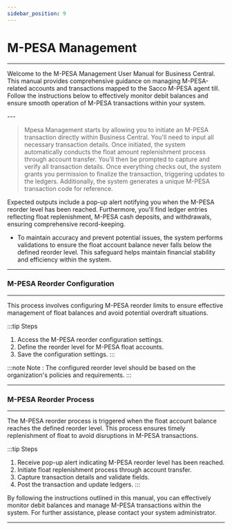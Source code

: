 ```yaml
---
sidebar_position: 9
---
```


# M-PESA Management
---

<div class="customized-intro-container" id="introduction">
    <p>Welcome to the M-PESA Management User Manual for Business Central. This manual provides comprehensive guidance on managing M-PESA-related accounts and transactions mapped to the Sacco M-PESA agent till. Follow the instructions below to effectively monitor debit balances and ensure smooth operation of M-PESA transactions within your system. </p>
</div>
---

> Mpesa Management starts by allowing you to initiate an M-PESA transaction directly within Business Central. You'll need to input all necessary transaction details. Once initiated, the system automatically conducts the float amount replenishment process through account transfer. You'll then be prompted to capture and verify all transaction details. Once everything checks out, the system grants you permission to finalize the transaction, triggering updates to the ledgers. Additionally, the system generates a unique M-PESA transaction code for reference.

Expected outputs include a pop-up alert notifying you when the M-PESA reorder level has been reached. Furthermore, you'll find ledger entries reflecting float replenishment, M-PESA cash deposits, and withdrawals, ensuring comprehensive record-keeping.

- To maintain accuracy and prevent potential issues, the system performs validations to ensure the float account balance never falls below the defined reorder level. This safeguard helps maintain financial stability and efficiency within the system.

---

### M-PESA Reorder Configuration
---

This process involves configuring M-PESA reorder limits to ensure effective management of float balances and avoid potential overdraft situations.

:::tip Steps
1. Access the M-PESA reorder configuration settings.
2. Define the reorder level for M-PESA float accounts.
3. Save the configuration settings.
:::

:::note Note : 
The configured reorder level should be based on the organization's policies and requirements.
:::

---

### M-PESA Reorder Process
---

The M-PESA reorder process is triggered when the float account balance reaches the defined reorder level. This process ensures timely replenishment of float to avoid disruptions in M-PESA transactions.

:::tip Steps
1. Receive pop-up alert indicating M-PESA reorder level has been reached.
2. Initiate float replenishment process through account transfer.
3. Capture transaction details and validate fields.
4. Post the transaction and update ledgers.
:::

By following the instructions outlined in this manual, you can effectively monitor debit balances and manage M-PESA transactions within the system. For further assistance, please contact your system administrator.


---
